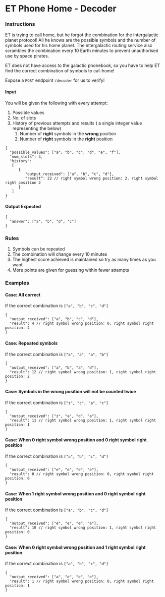 # ET Phone Home - Decoder

### Instructions

ET is trying to call home, but he forgot the combination for the intergalactic planet protocol! All he knows are the
possible symbols and the number of symbols used for his home planet. The intergalactic routing service also scrambles
the combination every 10 Earth minutes to prevent unauthorised use by space pirates.

ET does not have access to the galactic phonebook, so you have to help ET find the correct combination of symbols to
call home!

Expose a `POST` endpoint `/decoder` for us to verify!

#### Input

You will be given the following with every attempt:

1. Possible values
2. No. of slots
3. History of previous attempts and results ( a single integer value representing the below)
    1. Number of **right** symbols in the **wrong** position
    2. Number of **right** symbols in the **right** position

```json5
{
  "possible_values": ["a", "b", "c", "d", "e", "f"], 
  "num_slots": 4, 
  "history": 
   [
      {
         "output_received": ["a", "b", "c", "d"], 
         "result": 22 // right symbol wrong position: 2, right symbol right position 2
      }
   ]
}
```

#### Output Expected

```json5
{
  "answer": ["a", "b", "d", "c"]
}
```

### Rules

1. Symbols can be repeated
2. The combination will change every 10 minutes
3. The highest score achieved is maintained so try as many times as you want
4. More points are given for guessing within fewer attempts

### Examples

#### Case: All correct

If the correct combination is `["a", "b", "c", "d"]`

```json5
{
  "output_received": ["a", "b", "c", "d"], 
  "result": 4 // right symbol wrong position: 0, right symbol right position: 4
}
```

#### Case: Repeated symbols

If the correct combination is `["a", "a", "a", "b"]`

```json5
{
  "output_received": ["a", "b", "a", "d"], 
  "result": 12 // right symbol wrong position: 1, right symbol right position: 2
}
```

#### Case: Symbols in the wrong position will not be counted twice

If the correct combination is `["z", "c", "a", "c"]`

```json5
{
  "output_received": ["z", "a", "d", "a"], 
  "result": 11 // right symbol wrong position: 1, right symbol right position: 1
}
```


#### Case: When 0 right symbol wrong position and 0 right symbol right position

If the correct combination is `["a", "b", "c", "d"]`

```json5
{
  "output_received": ["e", "e", "e", "e"], 
  "result": 0 // right symbol wrong position: 0, right symbol right position: 0
}
```

#### Case: When 1 right symbol wrong position and 0 right symbol right position

If the correct combination is `["a", "b", "c", "d"]`

```json5
{
  "output_received": ["e", "e", "e", "a"], 
  "result": 10 // right symbol wrong position: 1, right symbol right position: 0
}
```

#### Case: When 0 right symbol wrong position and 1 right symbol right position

If the correct combination is `["a", "b", "c", "d"]`

```json5
{
  "output_received": ["a", "e", "e", "e"], 
  "result": 1 // right symbol wrong position: 0, right symbol right position: 1
}
```
